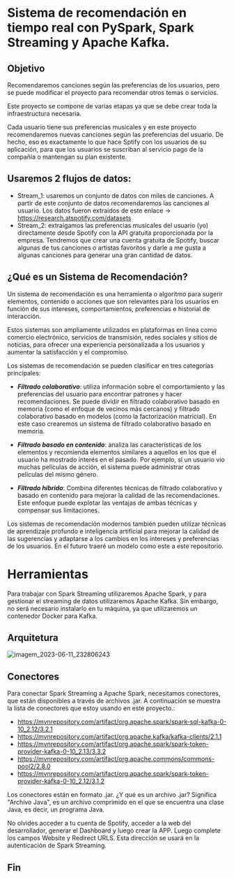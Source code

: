 # Sistema de recomendación en tiempo real con PySpark, Spark Streaming y Apache Kafka.

## Objetivo
Recomendaremos canciones según las preferencias de los usuarios, pero se puede modificar el proyecto para recomendar otros temas o servicios.

Este proyecto se compone de varias etapas ya que se debe crear toda la infraestructura necesaria.

Cada usuario tiene sus preferencias musicales y en este proyecto recomendaremos nuevas canciones según las preferencias del usuario. De hecho, eso es exactamente lo que hace Sptify con los usuarios de su aplicación, para que los usuarios se suscriban al servicio pago de la compañía o mantengan su plan existente.

## Usaremos 2 flujos de datos:
- Stream_1: usaremos un conjunto de datos con miles de canciones. A partir de este conjunto de datos recomendaremos las canciones al usuario. Los datos fueron extraídos de este enlace -> https://research.atspotify.com/datasets
- Stream_2: extraigamos las preferencias musicales del usuario (yo) directamente desde Spotify con la API gratuita proporcionada por la empresa. Tendremos que crear una cuenta gratuita de Spotify, buscar algunas de tus canciones o artistas favoritos y darle a me gusta a algunas canciones para generar una gran cantidad de datos.

## ¿Qué es un Sistema de Recomendación?

Un sistema de recomendación es una herramienta o algoritmo para sugerir elementos, contenido o acciones que son relevantes para los usuarios en función de sus intereses, comportamientos, preferencias e historial de interacción.

Estos sistemas son ampliamente utilizados en plataformas en línea como comercio electrónico, servicios de transmisión, redes sociales y sitios de noticias, para ofrecer una experiencia personalizada a los usuarios y aumentar la satisfacción y el compromiso.

Los sistemas de recomendación se pueden clasificar en tres categorías principales:

- ***Filtrado colaborativo***: utiliza información sobre el comportamiento y las preferencias del usuario para encontrar patrones y hacer recomendaciones. Se puede dividir en filtrado colaborativo basado en memoria (como el enfoque de vecinos más cercanos) y filtrado colaborativo basado en modelos (como la factorización matricial). En este caso crearemos un sistema de filtrado colaborativo basado en memoria.

- ***Filtrado basado en contenido***: analiza las características de los elementos y recomienda elementos similares a aquellos en los que el usuario ha mostrado interés en el pasado. Por ejemplo, si un usuario vio muchas películas de acción, el sistema puede administrar otras películas del mismo género.

- ***Filtrado híbrido***: Combina diferentes técnicas de filtrado colaborativo y basado en contenido para mejorar la calidad de las recomendaciones. Este enfoque puede explotar las ventajas de ambas técnicas y compensar sus limitaciones.

Los sistemas de recomendación modernos también pueden utilizar técnicas de aprendizaje profundo e inteligencia artificial para mejorar la calidad de las sugerencias y adaptarse a los cambios en los intereses y preferencias de los usuarios. En el futuro traeré un modelo como este a este repositorio.

# Herramientas
Para trabajar con Spark Streaming utilizaremos Apache Spark, y para gestionar el streaming de datos utilizaremos Apache Kafka. Sin embargo, no será necesario instalarlo en tu máquina, ya que utilizaremos un contenedor Docker para Kafka.

## Arquitetura
![imagem_2023-06-11_232806243](https://github.com/EricPassosScience/Text_Analytics_Human_Resources/assets/97414922/41834605-511f-4e5d-a9b1-fb021e1e9a49)


## Conectores

Para conectar Spark Streaming a Apache Spark, necesitamos conectores, que están disponibles a través de archivos .jar. A continuación se muestra la lista de conectores que estoy usando en este proyecto.: 
- https://mvnrepository.com/artifact/org.apache.spark/spark-sql-kafka-0-10_2.12/3.2.1
- https://mvnrepository.com/artifact/org.apache.kafka/kafka-clients/2.1.1
- https://mvnrepository.com/artifact/org.apache.spark/spark-token-provider-kafka-0-10_2.13/3.3.2
- https://mvnrepository.com/artifact/org.apache.commons/commons-pool2/2.8.0
- https://mvnrepository.com/artifact/org.apache.spark/spark-token-provider-kafka-0-10_2.12/3.1.2

Los conectores están en formato .jar. ¿Y qué es un archivo .jar? Significa "Archivo Java", es un archivo comprimido en el que se encuentra una clase Java, es decir, un programa Java.


No olvides acceder a tu cuenta de Spotify, acceder a la web del desarrollador, generar el Dashboard y luego crear la APP. Luego complete los campos Website y Redirect URLS. Esta dirección se usará en la autenticación de Spark Streaming.
## Fin
